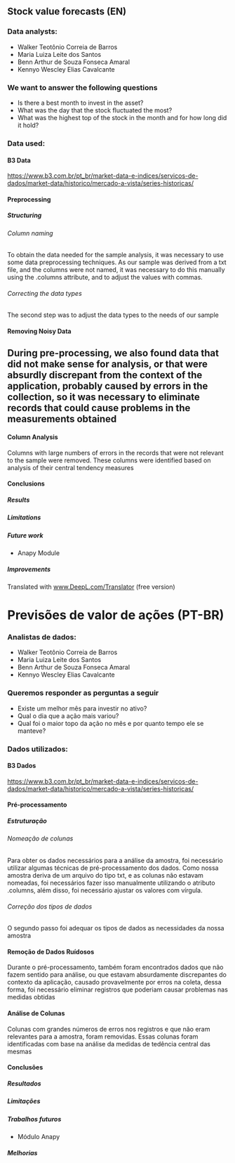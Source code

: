 ## Stock value forecasts (EN)

### Data analysts:
- Walker Teotônio Correia de Barros
- Maria Luiza Leite dos Santos
- Benn Arthur de Souza Fonseca Amaral
- Kennyo Wescley Elias Cavalcante

### We want to answer the following questions
 - Is there a best month to invest in the asset?
 - What was the day that the stock fluctuated the most?
 - What was the highest top of the stock in the month and for how long did it hold?

### Data used:

#### B3 Data
https://www.b3.com.br/pt_br/market-data-e-indices/servicos-de-dados/market-data/historico/mercado-a-vista/series-historicas/

#### Preprocessing

##### Structuring

###### Column naming
To obtain the data needed for the sample analysis, it was necessary to use some data preprocessing techniques. As our sample was derived from a txt file, and the columns were not named, it was necessary to do this manually using the .columns attribute, and to adjust the values with commas.

###### Correcting the data types
The second step was to adjust the data types to the needs of our sample

#### Removing Noisy Data 
During pre-processing, we also found data that did not make sense for analysis, or that were absurdly discrepant from the context of the application, probably caused by errors in the collection, so it was necessary to eliminate records that could cause problems in the measurements obtained
-------------------------------------------------------------------------
#### Column Analysis
Columns with large numbers of errors in the records that were not relevant to the sample were removed. These columns were identified based on analysis of their central tendency measures

#### Conclusions

##### Results

##### Limitations 

##### Future work
 - Anapy Module

##### Improvements

Translated with www.DeepL.com/Translator (free version)
# Previsões de valor de ações (PT-BR)

### Analistas de dados:
- Walker Teotônio Correia de Barros
- Maria Luiza Leite dos Santos
- Benn Arthur de Souza Fonseca Amaral
- Kennyo Wescley Elias Cavalcante

### Queremos responder as perguntas a seguir
 - Existe um melhor mês para investir no ativo?
 - Qual o dia que a ação mais variou?
 - Qual foi o maior topo da ação no mês e por quanto tempo ele se manteve?

### Dados utilizados:

#### B3 Dados
https://www.b3.com.br/pt_br/market-data-e-indices/servicos-de-dados/market-data/historico/mercado-a-vista/series-historicas/

#### Pré-processamento

##### Estruturação

###### Nomeação de colunas
Para obter os dados necessários para a análise da amostra, foi necessário utilizar algumas técnicas de pré-processamento dos dados. Como nossa amostra deriva de um arquivo do tipo txt, e as colunas não estavam nomeadas, foi necessários fazer isso manualmente utilizando o atributo .columns, além disso, foi necessário ajustar os valores com vírgula.

###### Correção dos tipos de dados
O segundo passo foi adequar os tipos de dados as necessidades da nossa amostra

#### Remoção de Dados Ruídosos 

Durante o pré-processamento, também foram encontrados dados que não fazem sentido para análise, ou que estavam absurdamente discrepantes do contexto da aplicação, causado provavelmente por erros na coleta, dessa forma, foi necessário eliminar registros que poderiam causar problemas nas medidas obtidas

#### Análise de Colunas
Colunas com grandes números de erros nos registros e que não eram relevantes para a amostra, foram removidas. Essas colunas foram identificadas com base na análise da medidas de tedência central das mesmas

#### Conclusões

##### Resultados

##### Limitações 

##### Trabalhos futuros
 - Módulo Anapy

##### Melhorias
